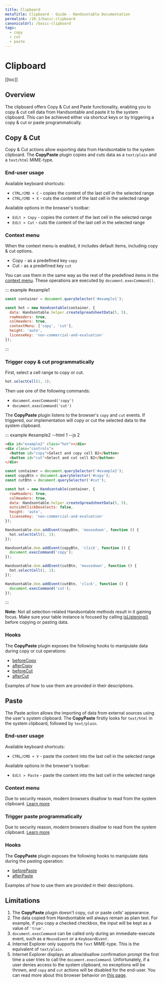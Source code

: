 ```yaml
---
title: Clipboard
metaTitle: Clipboard - Guide - Handsontable Documentation
permalink: /10.1/basic-clipboard
canonicalUrl: /basic-clipboard
tags:
  - copy
  - cut
  - paste
---
```


# Clipboard

[[toc]]

## Overview

The clipboard offers Copy & Cut and Paste functionality, enabling you to copy & cut cell data from Handsontable and paste it to the system clipboard. This can be achieved either via shortcut keys or by triggering a copy & cut or paste programmatically.

## Copy & Cut

Copy & Cut actions allow exporting data from Handsontable to the system clipboard. The **CopyPaste** plugin copies and cuts data as a `text/plain` and a `text/html` MIME-type.

### End-user usage

Available keyboard shortcuts:

- `CTRL/CMD + C` - copies the content of the last cell in the selected range
- `CTRL/CMD + X` - cuts the content of the last cell in the selected range

Available options in the browser's toolbar:

- `Edit > Copy` - copies the content of the last cell in the selected range
- `Edit > Cut` - cuts the content of the last cell in the selected range

### Context menu

When the context menu is enabled, it includes default items, including copy & cut options.

- Copy - as a predefined key `copy`
- Cut - as a predefined key `cut`

You can use them in the same way as the rest of the predefined items in the [context menu](@/guides/accessories-and-menus/context-menu.md#context-menu-with-specific-options). These operations are executed by `document.execCommand()`.


::: example #example1
```js
const container = document.querySelector('#example1');

const hot = new Handsontable(container, {
  data: Handsontable.helper.createSpreadsheetData(5, 5),
  rowHeaders: true,
  colHeaders: true,
  contextMenu: ['copy', 'cut'],
  height: 'auto',
  licenseKey: 'non-commercial-and-evaluation'
});
```
:::

### Trigger copy & cut programmatically

First, select a cell range to copy or cut.

```js
hot.selectCell(1, 1);
```

Then use one of the following commands:

* `document.execCommand('copy')`
* `document.execCommand('cut')`

The **CopyPaste** plugin listens to the browser's `copy` and `cut` events. If triggered, our implementation will copy or cut the selected data to the system clipboard.


::: example #example2 --html 1 --js 2
```html
<div id="example2" class="hot"></div>
<div class="controls">
  <button id="copy">Select and copy cell B2</button>
  <button id="cut">Select and cut cell B2</button>
</div>
```

```js
const container = document.querySelector('#example2');
const copyBtn = document.querySelector('#copy');
const cutBtn = document.querySelector('#cut');

const hot = new Handsontable(container, {
  rowHeaders: true,
  colHeaders: true,
  data: Handsontable.helper.createSpreadsheetData(5, 5),
  outsideClickDeselects: false,
  height: 'auto',
  licenseKey: 'non-commercial-and-evaluation'
});

Handsontable.dom.addEvent(copyBtn, 'mousedown', function () {
  hot.selectCell(1, 1);
});

Handsontable.dom.addEvent(copyBtn, 'click', function () {
  document.execCommand('copy');
});

Handsontable.dom.addEvent(cutBtn, 'mousedown', function () {
  hot.selectCell(1, 1);
});

Handsontable.dom.addEvent(cutBtn, 'click', function () {
  document.execCommand('cut');
});
```
:::

**Note:** Not all selection-related Handsontable methods result in it gaining focus. Make sure your table instance is focused by calling [isListening()](@/api/core.md#islistening) before copying or pasting data.


### Hooks

The **CopyPaste** plugin exposes the following hooks to manipulate data during copy or cut operations:

- [beforeCopy](@/api/pluginHooks.md#beforecopy)
- [afterCopy](@/api/pluginHooks.md#aftercopy)
- [beforeCut](@/api/pluginHooks.md#beforecut)
- [afterCut](@/api/pluginHooks.md#aftercut)

Examples of how to use them are provided in their descriptions.

## Paste

The Paste action allows the importing of data from external sources using the user's system clipboard. The **CopyPaste** firstly looks for `text/html` in the system clipboard, followed by `text/plain`.

### End-user usage

Available keyboard shortcuts:

- `CTRL/CMD + V` - paste the content into the last cell in the selected range

Available options in the browser's toolbar:

- `Edit > Paste` - paste the content into the last cell in the selected range

### Context menu

Due to security reason, modern browsers disallow to read from the system clipboard. [Learn more](https://www.w3.org/TR/clipboard-apis/#privacy)

### Trigger paste programmatically

Due to security reason, modern browsers disallow to read from the system clipboard. [Learn more](https://www.w3.org/TR/clipboard-apis/#privacy)

### Hooks

The **CopyPaste** plugin exposes the following hooks to manipulate data during the pasting operation:

- [beforePaste](@/api/pluginHooks.md#beforepaste)
- [afterPaste](@/api/pluginHooks.md#afterpaste)

Examples of how to use them are provided in their descriptions.

## Limitations

1.  The **CopyPaste** plugin doesn't copy, cut or paste cells' appearance.
2.  The data copied from Handsontable will always remain as plain text. For example, if you copy a checked checkbox, the input will be kept as a value of `'true'`.
3.  `document.execCommand` can be called only during an immediate-execute event, such as a `MouseEvent` or a `KeyboardEvent`.
4.  Internet Explorer only supports the `Text` MIME-type. This is the equivalent of `text/plain`.
5.  Internet Explorer displays an allow/disallow confirmation prompt the first time a user tries to call the `document.execCommand`. Unfortunately, if a user denies access to the system clipboard, no exceptions will be thrown, and `copy` and `cut` actions will be disabled for the end-user. You can read more about this browser behavior on [this page](https://github.com/zenorocha/clipboard.js/issues/77).
